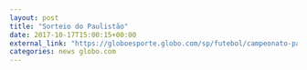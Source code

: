 ```yaml
---
layout: post
title: "Sorteio do Paulistão"
date: 2017-10-17T15:00:15+00:00
external_link: "https://globoesporte.globo.com/sp/futebol/campeonato-paulista/ao-vivo/sorteio-do-paulistao-2018.ghtml#/"
categories: news globo.com
---
```

